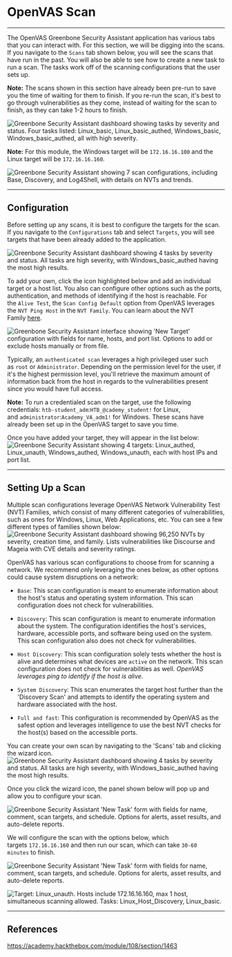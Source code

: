 # OpenVAS Scan

---

The OpenVAS Greenbone Security Assistant application has various tabs that you can interact with. For this section, we will be digging into the scans. If you navigate to the `Scans` tab shown below, you will see the scans that have run in the past. You will also be able to see how to create a new task to run a scan. The tasks work off of the scanning configurations that the user sets up.

**Note:** The scans shown in this section have already been pre-run to save you the time of waiting for them to finish. If you re-run the scan, it's best to go through vulnerabilities as they come, instead of waiting for the scan to finish, as they can take 1-2 hours to finish.

![Greenbone Security Assistant dashboard showing tasks by severity and status. Four tasks listed: Linux_basic, Linux_basic_authed, Windows_basic, Windows_basic_authed, all with high severity.](https://academy.hackthebox.com/storage/modules/108/openvas/creatingscan1.png)

**Note:** For this module, the Windows target will be `172.16.16.100` and the Linux target will be `172.16.16.160`.

![Greenbone Security Assistant showing 7 scan configurations, including Base, Discovery, and Log4Shell, with details on NVTs and trends.](https://academy.hackthebox.com/storage/modules/108/openvas/scanconfigs.png)

---

## Configuration

Before setting up any scans, it is best to configure the targets for the scan. If you navigate to the `Configurations` tab and select `Targets`, you will see targets that have been already added to the application.

![Greenbone Security Assistant dashboard showing 4 tasks by severity and status. All tasks are high severity, with Windows_basic_authed having the most high results.](https://academy.hackthebox.com/storage/modules/108/openvas/targets.png)

To add your own, click the icon highlighted below and add an individual target or a host list. You also can configure other options such as the ports, authentication, and methods of identifying if the host is reachable. For the `Alive Test`, the `Scan Config Default` option from OpenVAS leverages the `NVT Ping Host` in the `NVT Family`. You can learn about the NVT Family [here](https://docs.greenbone.net/GSM-Manual/gos-22.04/en/scanning.html#creating-a-target).

![Greenbone Security Assistant interface showing 'New Target' configuration with fields for name, hosts, and port list. Options to add or exclude hosts manually or from file.](https://academy.hackthebox.com/storage/modules/108/openvas/addingtarget.png)

Typically, an `authenticated scan` leverages a high privileged user such as `root` or `Administrator`. Depending on the permission level for the user, if it's the highest permission level, you'll retrieve the maximum amount of information back from the host in regards to the vulnerabilities present since you would have full access.

**Note:** To run a credentialed scan on the target, use the following credentials: `htb-student_adm`:`HTB_@cademy_student!` for Linux, and `administrator`:`Academy_VA_adm1!` for Windows. These scans have already been set up in the OpenVAS target to save you time.

Once you have added your target, they will appear in the list below: ![Greenbone Security Assistant showing 4 targets: Linux_authed, Linux_unauth, Windows_authed, Windows_unauth, each with host IPs and port list.](https://academy.hackthebox.com/storage/modules/108/openvas/targetsview.png)

---

## Setting Up a Scan

Multiple scan configurations leverage OpenVAS Network Vulnerability Test (NVT) Families, which consist of many different categories of vulnerabilities, such as ones for Windows, Linux, Web Applications, etc. You can see a few different types of families shown below: ![Greenbone Security Assistant dashboard showing 96,250 NVTs by severity, creation time, and family. Lists vulnerabilities like Discourse and Mageia with CVE details and severity ratings.](https://academy.hackthebox.com/storage/modules/108/openvas/nvt2.png)

OpenVAS has various scan configurations to choose from for scanning a network. We recommend only leveraging the ones below, as other options could cause system disruptions on a network:

- `Base`: This scan configuration is meant to enumerate information about the host's status and operating system information. This scan configuration does not check for vulnerabilities.
    
- `Discovery`: This scan configuration is meant to enumerate information about the system. The configuration identifies the host's services, hardware, accessible ports, and software being used on the system. This scan configuration also does not check for vulnerabilities.
    
- `Host Discovery`: This scan configuration solely tests whether the host is alive and determines what devices are `active` on the network. This scan configuration does not check for vulnerabilities as well. _OpenVAS leverages ping to identify if the host is alive._
    
- `System Discovery`: This scan enumerates the target host further than the 'Discovery Scan' and attempts to identify the operating system and hardware associated with the host.
    
- `Full and fast`: This configuration is recommended by OpenVAS as the safest option and leverages intelligence to use the best NVT checks for the host(s) based on the accessible ports.
    

You can create your own scan by navigating to the 'Scans' tab and clicking the wizard icon. ![Greenbone Security Assistant dashboard showing 4 tasks by severity and status. All tasks are high severity, with Windows_basic_authed having the most high results.](https://academy.hackthebox.com/storage/modules/108/openvas/creatingscan2.png)

Once you click the wizard icon, the panel shown below will pop up and allow you to configure your scan.

![Greenbone Security Assistant 'New Task' form with fields for name, comment, scan targets, and schedule. Options for alerts, asset results, and auto-delete reports.](https://academy.hackthebox.com/storage/modules/108/openvas/Newscan.png)

We will configure the scan with the options below, which targets `172.16.16.160` and then run our scan, which can take `30-60 minutes` to finish.

![Greenbone Security Assistant 'New Task' form with fields for name, comment, scan targets, and schedule. Options for alerts, asset results, and auto-delete reports.](https://academy.hackthebox.com/storage/modules/108/openvas/linux_basic.png)

![Target: Linux_unauth. Hosts include 172.16.16.160, max 1 host, simultaneous scanning allowed. Tasks: Linux_Host_Discovery, Linux_basic.](https://academy.hackthebox.com/storage/modules/108/openvas/linux_unauthedtarget.png)


---

## References

https://academy.hackthebox.com/module/108/section/1463